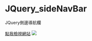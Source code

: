 # JQuery_sideNavBar
JQuery側邊導航欄
<br></br>
<a href=https://bahigabu.github.io/JQuery_sideNavBar/>點我檢視網站</a>
![](https://i.imgur.com/XKzZCXx.gif)
